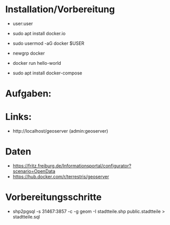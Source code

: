 # Installation/Vorbereitung

* user:user

* sudo apt install docker.io
* sudo usermod -aG docker $USER
* newgrp docker
* docker run hello-world

* sudo apt install docker-compose

# Aufgaben:



# Links:

* http://localhost/geoserver (admin:geoserver)

# Daten

* https://fritz.freiburg.de/Informationsportal/configurator?scenario=OpenData
* https://hub.docker.com/r/terrestris/geoserver

# Vorbereitungsschritte

* shp2pgsql -s 31467:3857 -c -g geom -I stadtteile.shp public.stadtteile > stadtteile.sql
